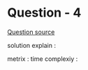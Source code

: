 # Question - 4
 
 [Question source](https://codeforces.com/problemset/problem/1443/B) 






 solution explain :


metrix :
 time complexiy :
